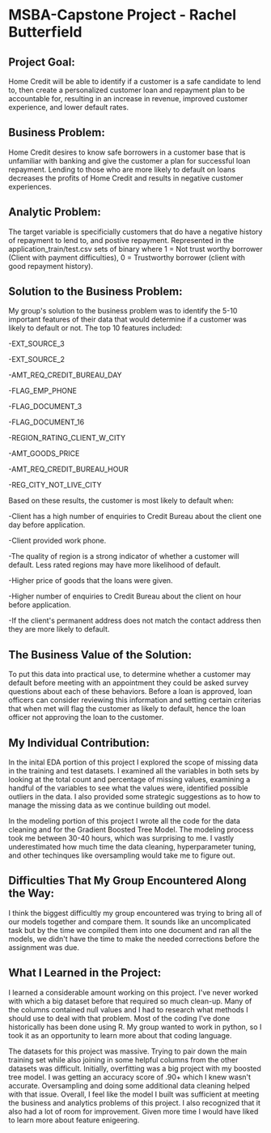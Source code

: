 # MSBA-Capstone Project - Rachel Butterfield

## Project Goal: 

Home Credit will be able to identify if a customer is a safe candidate to lend to, then create a personalized customer loan and repayment plan to be accountable for, resulting in an increase in revenue, improved customer experience, and lower default rates.

## Business Problem: 

Home Credit desires to know safe borrowers in a customer base that is unfamiliar with banking and give the customer a plan for successful loan repayment. Lending to those who are more likely to default on loans decreases the profits of Home Credit and results in negative customer experiences.

## Analytic Problem: 

The target variable is specificially customers that do have a negative history of repayment to lend to, and postive repayment. Represented in the application_train/test.csv sets of binary where 1 = Not trust worthy borrower (Client with payment difficulties), 0 = Trustworthy borrower (client with good repayment history).

## Solution to the Business Problem:

My group's solution to the business problem was to identify the 5-10 important features of their data that would determine if a customer was likely to default or not. The top 10 features included:

  -EXT_SOURCE_3 

  -EXT_SOURCE_2 

  -AMT_REQ_CREDIT_BUREAU_DAY 

  -FLAG_EMP_PHONE 

  -FLAG_DOCUMENT_3 

  -FLAG_DOCUMENT_16 

  -REGION_RATING_CLIENT_W_CITY

  -AMT_GOODS_PRICE 

  -AMT_REQ_CREDIT_BUREAU_HOUR 

  -REG_CITY_NOT_LIVE_CITY

Based on these results, the customer is most likely to default when:

  -Client has a high number of enquiries to Credit Bureau about the client one day before application.

  -Client provided work phone.

  -The quality of region is a strong indicator of whether a customer will default. Less rated regions may have more likelihood of default.

  -Higher price of goods that the loans were given. 

  -Higher number of enquiries to Credit Bureau about the client on hour before application.

  -If the client's permanent address does not match the contact address then they are more likely to default. 

## The Business Value of the Solution:

To put this data into practical use, to determine whether a customer may default before meeting with an appointment they could be asked survey questions about each of these behaviors. Before a loan is approved, loan officers can consider reviewing this information and setting certain criterias that when met will flag the customer as likely to default, hence the loan officer not approving the loan to the customer. 

## My Individual Contribution: 

In the inital EDA portion of this project I explored the scope of missing data in the training and test datasets. I examined all the variables in both sets by looking at the total count and percentage of missing values, examining a handful of the variables to see what the values were, identified possible outliers in the data. I also provided some strategic suggestions as to how to manage the missing data as we continue building out model.

In the modeling portion of this project I wrote all the code for the data cleaning and for the Gradient Boosted Tree Model. The modeling process took me between 30-40 hours, which was surprising to me. I vastly underestimated how much time the data cleaning, hyperparameter tuning, and other techinques like oversampling would take me to figure out. 

## Difficulties That My Group Encountered Along the Way:

I think the biggest difficultly my group encountered was trying to bring all of our models together and compare them. It sounds like an uncomplicated task but by the time we compiled them into one document and ran all the models, we didn't have the time to make the needed corrections before the assignment was due. 

## What I Learned in the Project:

I learned a considerable amount working on this project. I've never worked with which a big dataset before that required so much clean-up. Many of the columns contained null values and I had to research what methods I should use to deal with that problem. Most of the coding I've done historically has been done using R. My group wanted to work in python, so I took it as an opportunity to learn more about that coding language. 

The datasets for this project was massive. Trying to pair down the main training set while also joining in some helpful columns from the other datasets was difficult. Initially, overfitting was a big project with my boosted tree model. I was getting an accuracy score of .90+ which I knew wasn't accurate. Oversampling and doing some additional data cleaning helped with that issue. Overall, I feel like the model I built was sufficient at meeting the business and analytics problems of this project. I also recognized that it also had a lot of room for improvement. Given more time I would have liked to learn more about feature enigeering. 
